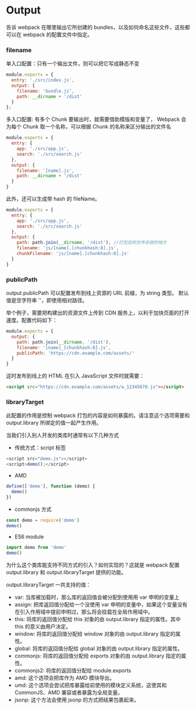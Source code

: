 # Output

告诉 webpack 在哪里输出它所创建的 bundles，以及如何命名这些文件，这些都可以在 webpack 的配置文件中指定。

### filename

单⼊⼝配置：只有一个输出文件，则可以把它写成静态不变

```js
module.exports = {
  entry: './src/index.js',
  output: {
    filename: 'bundle.js’,
    path: __dirname + '/dist'
  }
};
```

多⼊⼝配置: 有多个 Chunk 要输出时，就需要借助模版和变量了， Webpack 会为每个 Chunk 取一个名称，可以根据 Chunk 的名称来区分输出的文件名

```js
module.exports = {
  entry: {
    app: './src/app.js',
    search: './src/search.js'
  },
  output: {
    filename: '[name].js',
    path: __dirname + '/dist'
  }
}
```

此外，还可以生成带 hash 的 fileName。

```js
module.exports = {
  entry: {
    app: './src/app.js',
    search: './src/search.js'
  },
  output: {
    path: path.join(__dirname, '/dist'), //打包后的文件存放的地方
    filename: 'js/[name].[chunkhash:8].js',
    chunkFilename: 'js/[name].[chunkhash:8].js'
  }
}
```

### publicPath

output.publicPath 可以配置发布到线上资源的 URL 前缀，为 string 类型。 默认值是空字符串 ''，即使用相对路径。

举个例子，需要把构建出的资源文件上传到 CDN 服务上，以利于加快页面的打开速度。配置代码如下：

```js
module.exports = {
  output: {
    path: path.join(__dirname, '/dist'),
    filename: '[name]_[chunkhash:8].js',
    publicPath: 'https://cdn.example.com/assets/'
  }
}
```

这时发布到线上的 HTML 在引入 JavaScript 文件时就需要：

```html
<script src="https://cdn.example.com/assets/a_12345678.js"></script>
```

### libraryTarget

此配置的作用是控制 webpack 打包的内容是如何暴露的。请注意这个选项需要和 output.library 所绑定的值一起产生作用。

当我们引入别人开发的类库时通常有以下几种方式

- 传统方式：script 标签

```js
<script src="demo.js"></script>
<script>demo();</script>
```

- AMD

```js
define(['demo'], function (demo) {
  demo()
})
```

- commonjs 方式

```js
const demo = require('demo')
demo()
```

- ES6 module

```js
import demo from 'demo'
demo()
```

为什么这个类库能支持不同方式的引入？如何实现的？这就是 webpack 配置 output.library 和 output.libraryTarget 提供的功能。

output.libraryTarget 一共支持的值：

- var: 当库被加载时，那么库的返回值会被分配到使用用 var 申明的变量上
- assign: 把库返回值分配给一个没使用 var 申明的变量中，如果这个变量没有在引入作用域中提前申明过，那么将会挂载在全局作用域中。
- this: 将库的返回值分配给 this 对象的由 output.library 指定的属性。其中 this 的意义由用户决定。
- window: 将库的返回值分配给 window 对象的由 output.library 指定的属性。
- global: 将库的返回值分配给 global 对象的由 output.library 指定的属性。
- commonjs: 将库的返回值分配给 exports 对象的由 output.library 指定的属性。
- commonjs2: 将库的返回值分配给 module.exports
- amd: 这个选项会把库作为 AMD 模块导出。
- umd: 这个选项会尝试把库暴露给前使用的模块定义系统，这使其和 CommonJS、AMD 兼容或者暴露为全局变量。
- jsonp: 这个方法会使用 jsonp 的方式把结果包裹起来。
